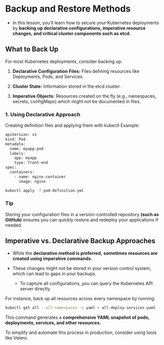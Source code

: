# Backup and Restore Methods

-   In this lesson, you’ll learn how to secure your Kubernetes deployments by **backing up declarative configurations, imperative resource changes, and critical cluster components such as etcd.**

## What to Back Up

For most Kubernetes deployments, consider backing up:

1.  **Declarative Configuration Files:** Files defining resources like Deployments, Pods, and Services.

2.  **Cluster State:** Information stored in the etcd cluster.

3.  **Imperative Objects:** Resources created on the fly (e.g., namespaces, secrets, configMaps) which might not be documented in files.


### 1. Using Declarative Approach
Creating definition files and applying them with kubectl
Example:
```bash
apiVersion: v1
kind: Pod
metadata:
  name: myapp-pod
  labels:
    app: myapp
    type: front-end
spec:
  containers:
    - name: nginx-container
      image: nginx
```

```bash
kubectl apply -f pod-definition.yml
```

### Tip
Storing your configuration files in a version-controlled repository **(such as GitHub)** ensures you can quickly restore and redeploy your applications if needed.


## Imperative vs. Declarative Backup Approaches

-   While the **declarative method is preferred,** **sometimes resources are created using imperative commands.**

-   These changes might not be stored in your version control system, which can lead to gaps in your backups.

    -   To capture all configurations, you can query the Kubernetes API server directly.

For instance, back up all resources across every namespace by running:
```bash
kubectl get all --all-namespaces -o yaml > all-deploy-services.yaml
```

This command generates a **comprehensive YAML snapshot of pods, deployments, services, and other resources.** 

To simplify and automate this process in production, consider using tools like Velero.